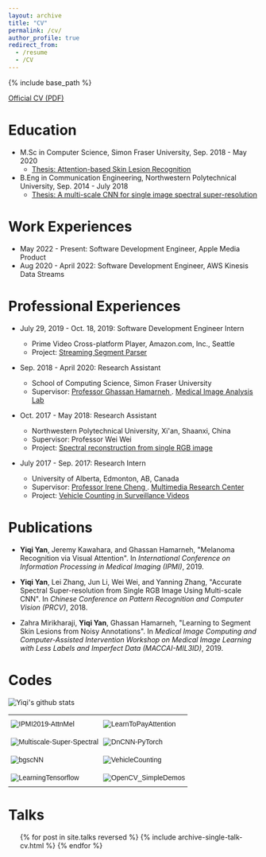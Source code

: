 ```yaml
---
layout: archive
title: "CV"
permalink: /cv/
author_profile: true
redirect_from:
  - /resume
  - /CV
---
```


{% include base_path %}

[<u>Official CV (PDF)</u>](https://saoyan.github.io/files/CV.pdf)

Education
======
* M.Sc in Computer Science, Simon  Fraser University, Sep. 2018 - May 2020  
  * [<u>Thesis: Attention-based Skin Lesion Recognition</u>](/files/Master-Thesis.pdf)  
* B.Eng in Communication Engineering, Northwestern Polytechnical University, Sep. 2014 - July 2018  
  * [<u>Thesis: A multi-scale CNN for single image spectral super-resolution</u>](/files/Bachelor-Thesis.pdf)  

Work Experiences
======
* May 2022 - Present: Software Development Engineer, Apple Media Product
* Aug 2020 - April 2022: Software Development Engineer, AWS Kinesis Data Streams

Professional Experiences
======
* July 29, 2019 - Oct. 18, 2019: Software Development Engineer Intern
  * Prime Video Cross-platform Player, Amazon.com, Inc., Seattle
  * Project: [<u>Streaming Segment Parser</u>](https://saoyan.github.io/posts/2019/10/14)

* Sep. 2018 - April 2020: Research Assistant  
  * School of Computing Science, Simon Fraser University  
  * Supervisor: [ <u>Professor Ghassan Hamarneh</u> ](https://sites.google.com/view/hamarneh-research/ghassans-bio). [ <u>Medical Image Analysis Lab</u> ](https://sites.google.com/view/hamarneh-research/home)  

* Oct. 2017 - May 2018: Research Assistant  
  * Northwestern Polytechnical University, Xi'an, Shaanxi, China
  * Supervisor: Professor Wei Wei
  * Project: [<u>Spectral reconstruction from single RGB image</u>](https://saoyan.github.io/posts/2018/06/09)

* July 2017 - Sep. 2017: Research Intern
  * University of Alberta, Edmonton, AB, Canada
  * Supervisor: [ <u>Professor Irene Cheng</u> ](https://webdocs.cs.ualberta.ca/~lin/). [ <u>Multimedia Research Center</u> ](http://crome.cs.ualberta.ca/mrc/index.php)
  * Project: [<u>Vehicle Counting in Surveillance Videos</u>](https://saoyan.github.io/posts/2017/11/20)

Publications
======
* <b>Yiqi Yan</b>, Jeremy Kawahara, and Ghassan Hamarneh, "Melanoma Recognition via Visual Attention". In <i>International Conference on Information Processing in Medical Imaging (IPMI)</i>, 2019.  

* <b>Yiqi Yan</b>, Lei Zhang, Jun Li, Wei Wei, and Yanning Zhang, "Accurate Spectral Super-resolution from Single RGB Image Using Multi-scale CNN". In <i>Chinese Conference on Pattern Recognition and Computer Vision (PRCV)</i>, 2018.

* Zahra Mirikharaji, <b>Yiqi Yan</b>, Ghassan Hamarneh, "Learning to Segment Skin Lesions from Noisy Annotations". In <i>Medical Image Computing and Computer-Assisted Intervention Workshop on Medical Image Learning with Less Labels and Imperfect Data (MACCAI-MIL3ID)</i>, 2019.

Codes
======
![Yiqi's github stats](https://github-readme-stats.vercel.app/api?username=SaoYan&theme=github_dark&show_icons=true&count_private=true&include_all_commits=true&custom_title=Ta-da%21)  

<style type="text/css">
.tg  {border:none;border-collapse:collapse;border-spacing:0;}
.tg th{border-style:solid;border-width:0px;font-family:Arial, sans-serif;font-size:14px;font-weight:normal;
  overflow:hidden;padding:10px 5px;word-break:normal;}
.tg .tg-0lax{text-align:left;vertical-align:top}
</style>
<table class="tg">
<tbody>
  <tr>
    <th class="tg-0lax">
      <img src="https://github-readme-stats-saoyan.vercel.app/api/pin/?username=SaoYan&repo=IPMI2019-AttnMel&theme=github_dark&show_owner=true" alt="IPMI2019-AttnMel">
    </th>
    <th class="tg-0lax">
      <img src="https://github-readme-stats-saoyan.vercel.app/api/pin/?username=SaoYan&repo=LearnToPayAttention&theme=github_dark&show_owner=true" alt="LearnToPayAttention">
    </th>
  </tr>
  <tr>
    <th class="tg-0lax">
      <img src="https://github-readme-stats-saoyan.vercel.app/api/pin/?username=SaoYan&repo=Multiscale-Super-Spectral&theme=github_dark&show_owner=true" alt="Multiscale-Super-Spectral">
    </th>
    <th class="tg-0lax">
      <img src="https://github-readme-stats-saoyan.vercel.app/api/pin/?username=SaoYan&repo=DnCNN-PyTorch&theme=github_dark&show_owner=true" alt="DnCNN-PyTorch">
    </th>
  </tr>
  <tr>
    <th class="tg-0lax">
      <img src="https://github-readme-stats-saoyan.vercel.app/api/pin/?username=SaoYan&repo=bgscNN&theme=github_dark&show_owner=true" alt="bgscNN">
    </th>
    <th class="tg-0lax">
      <img src="https://github-readme-stats-saoyan.vercel.app/api/pin/?username=SaoYan&repo=VehicleCounting&theme=github_dark&show_owner=true" alt="VehicleCounting">
    </th>
  </tr>
  <tr>
    <th class="tg-0lax">
      <img src="https://github-readme-stats-saoyan.vercel.app/api/pin/?username=SaoYan&repo=LearningTensorflow&theme=github_dark&show_owner=true" alt="LearningTensorflow">
    </th>
    <th class="tg-0lax">
      <img src="https://github-readme-stats-saoyan.vercel.app/api/pin/?username=SaoYan&repo=OpenCV_SimpleDemos&theme=github_dark&show_owner=true" alt="OpenCV_SimpleDemos">
    </th>
  </tr>
</tbody>
</table>

Talks
======
<ul>
  {% for post in site.talks reversed %}
    {% include archive-single-talk-cv.html %}
  {% endfor %}
</ul>

<!-- Certifications
======

<div data-iframe-width="150" data-iframe-height="270" data-share-badge-id="51234edf-c5ed-4d9c-b1e5-11906f019f75" data-share-badge-host="https://www.youracclaim.com"></div><script type="text/javascript" async src="//cdn.youracclaim.com/assets/utilities/embed.js"></script> -->
